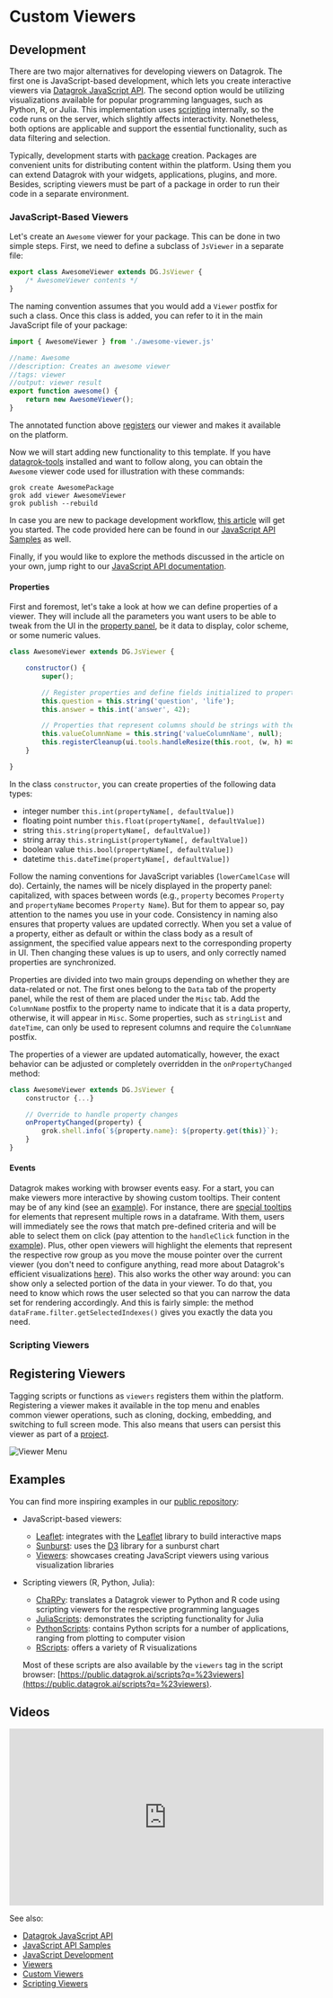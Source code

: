 <!-- TITLE: Develop Custom Viewers -->
<!-- SUBTITLE: -->

# Custom Viewers

## Development

There are two major alternatives for developing viewers on Datagrok. The first one is JavaScript-based development, which lets you create interactive viewers via [Datagrok JavaScript API](../js-api.md). The second option would be utilizing visualizations available for popular programming languages, such as Python, R, or Julia. This implementation uses [scripting](../scripting.md) internally, so the code runs on the server, which slightly affects interactivity. Nonetheless, both options are applicable and support the essential functionality, such as data filtering and selection.

Typically, development starts with [package](../develop.md#packages) creation. Packages are convenient units for distributing content within the platform. Using them you can extend Datagrok with your widgets, applications, plugins, and more. Besides, scripting viewers must be part of a package in order to run their code in a separate environment.

### JavaScript-Based Viewers

Let's create an `Awesome` viewer for your package. This can be done in two simple steps. First, we need to define a subclass of `JsViewer` in a separate file:

```javascript
export class AwesomeViewer extends DG.JsViewer {
    /* AwesomeViewer contents */
}
```

The naming convention assumes that you would add a `Viewer` postfix for such a class. Once this class is added, you can refer to it in the main JavaScript file of your package: 

```javascript
import { AwesomeViewer } from './awesome-viewer.js'

//name: Awesome
//description: Creates an awesome viewer
//tags: viewer
//output: viewer result
export function awesome() {
    return new AwesomeViewer();
}
```

The annotated function above [registers](#registering-viewers) our viewer and makes it available on the platform.

Now we will start adding new functionality to this template. If you have [datagrok-tools](https://www.npmjs.com/package/datagrok-tools) installed and want to follow along, you can obtain the `Awesome` viewer code used for illustration with these commands:

```
grok create AwesomePackage
grok add viewer AwesomeViewer
grok publish --rebuild
```

In case you are new to package development workflow, [this article](../develop.md) will get you started. The code provided here can be found in our [JavaScript API Samples](https://public.datagrok.ai/js/samples/functions/custom-viewers/viewers) as well.

Finally, if you would like to explore the methods discussed in the article on your own, jump right to our [JavaScript API documentation](https://datagrok.ai/js-api/JsViewer).

#### Properties

First and foremost, let's take a look at how we can define properties of a viewer. They will include all the parameters you want users to be able to tweak from the UI in the [property panel](../../overview/navigation.md#properties), be it data to display, color scheme, or some numeric values.

```javascript
class AwesomeViewer extends DG.JsViewer {

    constructor() {
        super();

        // Register properties and define fields initialized to properties' default values
        this.question = this.string('question', 'life');
        this.answer = this.int('answer', 42);

        // Properties that represent columns should be strings with the 'ColumnName' postfix
        this.valueColumnName = this.string('valueColumnName', null);
        this.registerCleanup(ui.tools.handleResize(this.root, (w, h) => this.render()));
    }

}
```

In the class `constructor`, you can create properties of the following data types:

  * integer number `this.int(propertyName[, defaultValue])`
  * floating point number `this.float(propertyName[, defaultValue])`
  * string `this.string(propertyName[, defaultValue])`
  * string array `this.stringList(propertyName[, defaultValue])`
  * boolean value `this.bool(propertyName[, defaultValue])`
  * datetime `this.dateTime(propertyName[, defaultValue])`

Follow the naming conventions for JavaScript variables (`lowerCamelCase` will do). Certainly, the names will be nicely displayed in the property panel: capitalized, with spaces between words (e.g., `property` becomes `Property` and `propertyName` becomes `Property Name`). But for them to appear so, pay attention to the names you use in your code. Consistency in naming also ensures that property values are updated correctly. When you set a value of a property, either as default or within the class body as a result of assignment, the specified value appears next to the corresponding property in UI. Then changing these values is up to users, and only correctly named properties are synchronized.

Properties are divided into two main groups depending on whether they are data-related or not. The first ones belong to the `Data` tab of the property panel, while the rest of them are placed under the `Misc` tab. Add the `ColumnName` postfix to the property name to indicate that it is a data property, otherwise, it will appear in `Misc`. Some properties, such as `stringList` and `dateTime`, can only be used to represent columns and require the `ColumnName` postfix. 

The properties of a viewer are updated automatically, however, the exact behavior can be adjusted or completely overridden in the `onPropertyChanged` method:

```javascript
class AwesomeViewer extends DG.JsViewer {
    constructor {...}

    // Override to handle property changes
    onPropertyChanged(property) {
        grok.shell.info(`${property.name}: ${property.get(this)}`);
    }
}
```

#### Events

Datagrok makes working with browser events easy. For a start, you can make viewers more interactive by showing custom tooltips. Their content may be of any kind (see an [example](https://dev.datagrok.ai/js/samples/ui/tooltips/tooltips)). For instance, there are [special tooltips](https://dev.datagrok.ai/js/samples/ui/tooltips/row-group-tooltips) for elements that represent multiple rows in a dataframe. With them, users will immediately see the rows that match pre-defined criteria and will be able to select them on click (pay attention to the `handleClick` function in the [example](https://dev.datagrok.ai/js/samples/ui/tooltips/row-group-tooltips)). Plus, other open viewers will highlight the elements that represent the respective row group as you move the mouse pointer over the current viewer (you don't need to configure anything, read more about Datagrok's efficient visualizations [here](../../visualize/viewers.md)). This also works the other way around: you can show only a selected portion of the data in your viewer. To do that, you need to know which rows the user selected so that you can narrow the data set for rendering accordingly. And this is fairly simple: the method `dataFrame.filter.getSelectedIndexes()` gives you exactly the data you need.

### Scripting Viewers

## Registering Viewers

Tagging scripts or functions as `viewers` registers them within the platform. Registering a viewer makes it available in the top menu and enables common viewer operations, such as cloning, docking, embedding, and switching to full screen mode. This also means that users can persist this viewer as part of a [project](../../overview/project.md).

![](leaflet-menu.png "Viewer Menu")

## Examples

You can find more inspiring examples in our [public repository](https://github.com/datagrok-ai/public):

  * JavaScript-based viewers:
    * [Leaflet](https://github.com/datagrok-ai/public/tree/master/packages/Leaflet): integrates with the [Leaflet](https://leafletjs.com/) library to build interactive maps
    * [Sunburst](https://github.com/datagrok-ai/public/tree/master/packages/Sunburst): uses the [D3](https://d3js.org/) library for a sunburst chart
    * [Viewers](https://github.com/datagrok-ai/public/tree/master/packages/Viewers): showcases creating JavaScript viewers using various visualization libraries
  * Scripting viewers (R, Python, Julia):
    * [ChaRPy](https://github.com/datagrok-ai/public/tree/master/packages/ChaRPy): translates a Datagrok viewer to Python and R code using scripting viewers for the respective programming languages
    * [JuliaScripts](https://github.com/datagrok-ai/public/tree/master/packages/JuliaScripts): demonstrates the scripting functionality for Julia
    * [PythonScripts](https://github.com/datagrok-ai/public/tree/master/packages/PythonScripts): contains Python scripts for a number of applications, ranging from plotting to computer vision
    * [RScripts](https://github.com/datagrok-ai/public/tree/master/packages/RScripts): offers a variety of R visualizations

    Most of these scripts are also available by the `viewers` tag in the script browser: [https://public.datagrok.ai/scripts?q=%23viewers](https://public.datagrok.ai/scripts?q=%23viewers).

## Videos

<iframe width="560" height="315" src="https://www.youtube.com/embed/JaJgxtHAb98?start=202" frameborder="0" allow="accelerometer; autoplay; clipboard-write; encrypted-media; gyroscope; picture-in-picture" allowfullscreen></iframe>

See also:

  * [Datagrok JavaScript API](../js-api.md)
  * [JavaScript API Samples](https://public.datagrok.ai/js/samples/functions/custom-viewers/viewers)
  * [JavaScript Development](../develop.md)
  * [Viewers](https://datagrok.ai/help/visualize/viewers)
  * [Custom Viewers](https://datagrok.ai/help/develop/js-api#custom-viewers)
  * [Scripting Viewers](https://datagrok.ai/help/visualize/viewers/scripting-viewer)
